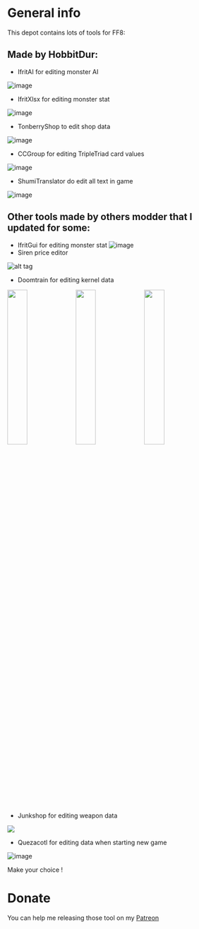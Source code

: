 # General info
This depot contains lots of tools for FF8:

## Made by HobbitDur:
  - IfritAI for editing monster AI

![image](https://github.com/user-attachments/assets/2a322dfc-e2e1-4965-b3df-32f6de2f5741)
  - IfritXlsx for editing monster stat

![image](https://github.com/HobbitDur/ifrit-enhanced/assets/19329243/a982ee13-6a5b-4cdc-9f3f-4f4a73c6f88d)
  - TonberryShop to edit shop data

![image](https://github.com/user-attachments/assets/a83f1687-184e-4605-949b-73d588c50f47)
  - CCGroup for editing TripleTriad card values

![image](https://github.com/user-attachments/assets/857d7f66-d668-449a-a937-4005cb209dd0)
  - ShumiTranslator do edit all text in game

![image](https://github.com/user-attachments/assets/2b231b0a-7c8e-40df-8bd8-3e36190f5377)

## Other tools made by others modder that I updated for some:
  - IfritGui for editing monster stat
![image](https://github.com/HobbitDur/ifrit-enhanced/assets/19329243/0f1d58c2-4ed4-49c7-b5cb-d9cb8e5120ae)
  - Siren price editor

![alt tag](https://cloud.githubusercontent.com/assets/5892410/19022992/084a8e60-88e4-11e6-9307-461bc264e039.png)
  - Doomtrain for editing kernel data

<img src="https://cloud.githubusercontent.com/assets/5892410/17307688/b5270ade-5836-11e6-8e03-e2f91e47c0f8.png" width="30%"></img> <img src="https://cloud.githubusercontent.com/assets/5892410/17307689/b52c1218-5836-11e6-9094-2756dbacd76b.png" width="30%"></img> <img src="https://cloud.githubusercontent.com/assets/5892410/17307690/b535fb5c-5836-11e6-8d6a-a3cf0c11a1a0.png" width="30%"></img> 
  - Junkshop for editing weapon data

<img src="https://cloud.githubusercontent.com/assets/5892410/18587447/6644466a-7c22-11e6-9ca9-61b83ed162e5.png"></img> 
  - Quezacotl for editing data when starting new game

![image](https://github.com/user-attachments/assets/50aea64e-1a87-43c2-9356-48d677c37174)


Make your choice !

# Donate
You can help me releasing those tool on my [Patreon](https://www.patreon.com/c/hobbitmods)


